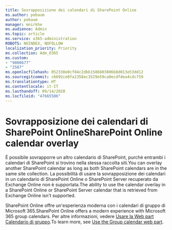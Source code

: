```yaml
---
title: Sovrapposizione dei calendari di SharePoint Online
ms.author: pebaum
author: pebaum
manager: mnirkhe
ms.audience: Admin
ms.topic: article
ms.service: o365-administration
ROBOTS: NOINDEX, NOFOLLOW
localization_priority: Priority
ms.collection: Adm_O365
ms.custom:
- "9000677"
- "2587"
ms.openlocfilehash: 052330e0cf84c2dbb1586803806b8d013e53dd12
ms.sourcegitcommit: c6692ce0fa1358ec3529e59ca0ecdfdea4cdc759
ms.translationtype: HT
ms.contentlocale: it-IT
ms.lasthandoff: 09/14/2020
ms.locfileid: "47665506"
---
```

# <a name="sharepoint-online-calendar-overlay"></a><span data-ttu-id="29f6e-102">Sovrapposizione dei calendari di SharePoint Online</span><span class="sxs-lookup"><span data-stu-id="29f6e-102">SharePoint Online calendar overlay</span></span>

<span data-ttu-id="29f6e-103">È possibile sovrapporre un altro calendario di SharePoint, purché entrambi i calendari di SharePoint si trovino nella stessa raccolta siti.</span><span class="sxs-lookup"><span data-stu-id="29f6e-103">You can overlay another SharePoint calendar as long as both SharePoint calendars are in the same site collection.</span></span> <span data-ttu-id="29f6e-104">La possibilità di usare la sovrapposizione dei calendari in un calendario di SharePoint Online o SharePoint Server recuperato da Exchange Online non è supportata.</span><span class="sxs-lookup"><span data-stu-id="29f6e-104">The ability to use the calendar overlay in a SharePoint Online or SharePoint Server calendar that is retrieved from Exchange Online isn't supported.</span></span>

<span data-ttu-id="29f6e-105">SharePoint Online offre un'esperienza moderna con i calendari di gruppo di Microsoft 365.</span><span class="sxs-lookup"><span data-stu-id="29f6e-105">SharePoint Online offers a modern experience with Microsoft 365 group calendars.</span></span> <span data-ttu-id="29f6e-106">Per altre informazioni, vedere [Usare la Web part Calendario di gruppo](https://support.microsoft.com/it-IT/office/use-the-group-calendar-web-part-eaf3c04d-5699-48cb-8b5e-3caa887d51ce).</span><span class="sxs-lookup"><span data-stu-id="29f6e-106">To learn more, see [Use the Group calendar web part](https://support.microsoft.com/it-IT/office/use-the-group-calendar-web-part-eaf3c04d-5699-48cb-8b5e-3caa887d51ce).</span></span>
